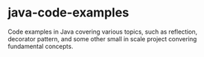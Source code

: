 # java-code-examples

Code examples in Java covering various topics, such as reflection, decorator pattern, and some other small in scale project convering fundamental concepts.
